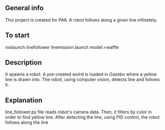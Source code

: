 ## General info
This project is created for PA6. A robot follows along a given line infinetely. 

## To start
roslaunch linefollower linemission.launch model:=waffle

## Description
It spawns a robot. A pre-created wolrd is loaded in Gazebo where a yellow line is drawn into. The robot, using computer vision, detects line and follows it.
 
## Explanation
line_follower.py file reads robot's camera data. Then, it filters by color in order to find yellow line. After detecting the line, using PID control, the robot follows along the line

